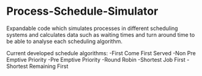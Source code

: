 # Process-Schedule-Simulator
Expandable code which simulates processes in different scheduling systems and calculates data such as waiting times and turn around time to be able to analyse each scheduling algorithm.

Current developed schedule algorithms:
  -First Come First Served
  -Non Pre Emptive Priority
  -Pre Emptive Priority
  -Round Robin
  -Shortest Job First
  -Shortest Remaining First
